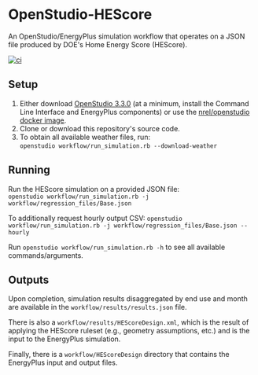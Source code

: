 OpenStudio-HEScore
===============

An OpenStudio/EnergyPlus simulation workflow that operates on a JSON file produced by DOE's Home Energy Score (HEScore).

[![ci](https://github.com/NREL/OpenStudio-HEScore/workflows/ci/badge.svg)](https://github.com/NREL/OpenStudio-HEScore/actions)

## Setup

1. Either download [OpenStudio 3.3.0](https://github.com/NREL/OpenStudio/releases/tag/v3.3.0) (at a minimum, install the Command Line Interface and EnergyPlus components) or use the [nrel/openstudio docker image](https://hub.docker.com/r/nrel/openstudio).
2. Clone or download this repository's source code. 
3. To obtain all available weather files, run:  
```openstudio workflow/run_simulation.rb --download-weather``` 

## Running

Run the HEScore simulation on a provided JSON file:  
```openstudio workflow/run_simulation.rb -j workflow/regression_files/Base.json```  

To additionally request hourly output CSV:
```openstudio workflow/run_simulation.rb -j workflow/regression_files/Base.json --hourly```  

Run `openstudio workflow/run_simulation.rb -h` to see all available commands/arguments.

## Outputs

Upon completion, simulation results disaggregated by end use and month are available in the `workflow/results/results.json` file. 

There is also a `workflow/results/HEScoreDesign.xml`, which is the result of applying the HEScore ruleset (e.g., geometry assumptions, etc.) and is the input to the EnergyPlus simulation.

Finally, there is a `workflow/HEScoreDesign` directory that contains the EnergyPlus input and output files.
